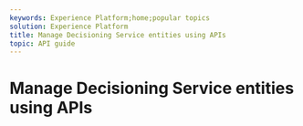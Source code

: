 ```yaml
---
keywords: Experience Platform;home;popular topics
solution: Experience Platform
title: Manage Decisioning Service entities using APIs
topic: API guide
---
```


# Manage Decisioning Service entities using APIs